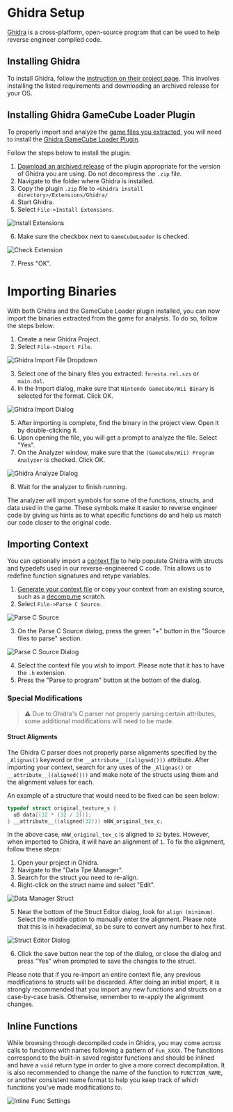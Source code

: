 # Ghidra Setup
[Ghidra](https://github.com/NationalSecurityAgency/ghidra) is a cross-platform, open-source program that can be used to help reverse engineer compiled code. 

## Installing Ghidra
To install Ghidra, follow the [instruction on their project page](https://github.com/NationalSecurityAgency/ghidra?tab=readme-ov-file#install). This involves installing the listed requirements and downloading an archived release for your OS.

## Installing Ghidra GameCube Loader Plugin
To properly import and analyze the [game files you extracted](./extract_game.md), you will need to install the [Ghidra GameCube Loader Plugin](https://github.com/Cuyler36/Ghidra-GameCube-Loader).

Follow the steps below to install the plugin:
1. [Download an archived release](https://github.com/Cuyler36/Ghidra-GameCube-Loader/releases) of the plugin appropriate for the version of Ghidra you are using. Do not decompress the `.zip` file.
2. Navigate to the folder where Ghidra is installed.
3. Copy the plugin `.zip` file to `<Ghidra install directory>/Extensions/Ghidra/`
4. Start Ghidra.
5. Select `File->Install Extensions`.

![Install Extensions](./doc_assets/ghidra_install_extensions.png)

6. Make sure the checkbox next to `GameCubeLoader` is checked.

![Check Extension](./doc_assets/ghidra_install_extensions_window.png)

7. Press "OK".

# Importing Binaries
With both Ghidra and the GameCube Loader plugin installed, you can now import the binaries extracted from the game for analysis. To do so, follow the steps below:
1. Create a new Ghidra Project.
2. Select `File->Import File`.

![Ghidra Import File Dropdown](./doc_assets/ghidra_import_file.png)

3. Select one of the binary files you extracted: `foresta.rel.szs` or `main.dol`.
4. In the Import dialog, make sure that `Nintendo GameCube/Wii Binary` is selected for the format. Click OK.

![Ghidra Import Dialog](./doc_assets/ghidra_import_dialog.png)

5. After importing is complete, find the binary in the project view. Open it by double-clicking it.
6. Upon opening the file, you will get a prompt to analyze the file. Select "Yes".
7. On the Analyzer window, make sure that the `(GameCube/Wii) Program Analyzer` is checked. Click OK.

![Ghidra Analyze Dialog](./doc_assets/ghidra_analyze_dialog.png)

8. Wait for the analyzer to finish running.

The analyzer will import symbols for some of the functions, structs, and data used in the game. These symbols make it easier to reverse engineer code by giving us hints as to what specific functions do and help us match our code closer to the original code.

## Importing Context
You can optionally import a [context file](generating_decomp_context.md) to help populate Ghidra with structs and typedefs used in our reverse-engineered C code. This allows us to redefine function signatures and retype variables.

1. [Generate your context file](./generating_decomp_context.md) or copy your context from an existing source, such as a [decomp.me](https://decomp.me/) scratch.
2. Select `File->Parse C Source`.

![Parse C Source](./doc_assets/ghidra_parse_c_source.png)

3. On the Parse C Source dialog, press the green "+" button in the "Source files to parse" section.

![Parse C Source Dialog](./doc_assets/ghidra_parse_c_dialog.png)

4. Select the context file you wish to import. Please note that it has to have the `.h` extension.
5. Press the "Parse to program" button at the bottom of the dialog.

### Special Modifications
> :warning: Due to Ghidra's C parser not properly parsing certain attributes, some additional modifications will need to be made.

#### Struct Aligments
The Ghidra C parser does not properly parse alignments specified by the `_Alignas()` keyword or the  `__attribute__((aligned()))` attribute. After importing your context, search for any uses of the `_Alignas()` or `__attribute__((aligned()))` and make note of the structs using them and the alignment values for each.

An example of a structure that would need to be fixed can be seen below:

~~~C
typedef struct original_texture_s {
  u8 data[(32 * (32 / 2))];
} __attribute__((aligned(32))) mNW_original_tex_c;
~~~

In the above case, `mNW_original_tex_c` is aligned to `32` bytes. However, when imported to Ghidra, it will have an alignment of `1`. To fix the alignment, follow these steps:
1. Open your project in Ghidra.
2. Navigate to the "Data Tpe Manager".
3. Search for the struct you need to re-align.
4. Right-click on the struct name and select "Edit".

![Data Manager Struct](./doc_assets/ghidra_data_manager_struct_edit.png)

5. Near the bottom of the Struct Editor dialog, look for `align (minimum)`. Select the middle option to manually enter the alignment. Please note that this is in hexadecimal, so be sure to convert any number to hex first.

![Struct Editor Dialog](./doc_assets/ghidra_struct_editor_dialog.png)

6. Click the save button near the top of the dialog, or close the dialog and press "Yes" when prompted to save the changes to the struct.

Please note that if you re-import an entire context file, any previous modifications to structs will be discarded. After doing an initial import, it is strongly recommended that you import any new functions and structs on a case-by-case basis. Otherwise, remember to re-apply the alignment changes.

## Inline Functions
While browsing through decompiled code in Ghidra, you may come across calls to functions with names following a pattern of `Fun_XXXX`. The functions correspond to the built-in saved register functions and should be inlined and have a `void` return type in order to give a more correct decompilation. It is also recommended to change the name of the function to `FUNCTION_NAME`, or another consistent name format to help you keep track of which functions you've made modifications to.

![Inline Func Settings](./doc_assets/ghidra_inline_register_function.png)
